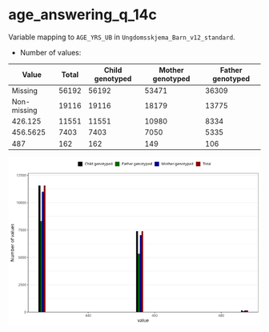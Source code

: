 # age_answering_q_14c
Variable mapping to `AGE_YRS_UB` in `Ungdomsskjema_Barn_v12_standard`.
- Number of values:

| Value | Total | Child genotyped | Mother genotyped | Father genotyped |
| ----- | ----- | --------------- | ---------------- | ---------------- |
| Missing | 56192 | 56192 | 53471 | 36309 |
| Non-missing | 19116 | 19116 | 18179 | 13775 |
| 426.125 | 11551 | 11551 | 10980 | 8334 |
| 456.5625 | 7403 | 7403 | 7050 | 5335 |
| 487 | 162 | 162 | 149 | 106 |



![](age_answering_q_14c_n.png)



